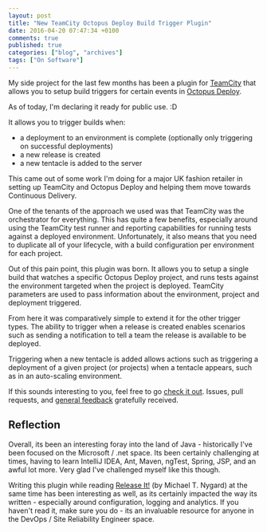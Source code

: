```yaml
---
layout: post
title: "New TeamCity Octopus Deploy Build Trigger Plugin"
date: 2016-04-20 07:47:34 +0100
comments: true
published: true
categories: ["blog", "archives"]
tags: ["On Software"]
---
```


My side project for the last few months has been a plugin for [TeamCity](https://jetbrains.com/teamcity) that allows 
you to setup build triggers for certain events in [Octopus Deploy](http://octopus.com).

As of today, I'm declaring it ready for public use. :D

It allows you to trigger builds when:

 - a deployment to an environment is complete (optionally only triggering on successful deployments)
 - a new release is created
 - a new tentacle is added to the server

This came out of some work I'm doing for a major UK fashion retailer in setting up TeamCity and Octopus Deploy and helping them move towards Continuous Delivery.

One of the tenants of the approach we used was that TeamCity was the orchestrator for everything. This has quite a few benefits, especially around using the TeamCity test runner and reporting capabilities for running tests against a deployed environment. Unfortunately, it also means that you need to duplicate all of your lifecycle, with a build configuration per environment for each project.

Out of this pain point, this plugin was born. It allows you to setup a single build that watches a specific Octopus Deploy project, and runs tests against the environment targeted when the project is deployed. TeamCity parameters are used to pass information about the environment, project and deployment triggered.

From here it was comparatively simple to extend it for the other trigger types. The ability to trigger when a release is created enables scenarios such as sending a notification to tell a team the release is available to be deployed.

Triggering when a new tentacle is added allows actions such as triggering a deployment of a given project (or projects) when a tentacle appears, such as in an auto-scaling environment.

If this sounds interesting to you, feel free to go [check it out](https://github.com/matt-richardson/teamcity-octopus-build-trigger-plugin). Issues, pull requests, and [general feedback](https://twitter.com/squire_matt) gratefully received.

## Reflection

Overall, its been an interesting foray into the land of Java - historically I've been focused on the Microsoft / .net space. Its been certainly challenging at times, having to learn IntelliJ IDEA, Ant, Maven, ngTest, Spring, JSP, and an awful lot more. Very glad I've challenged myself like this though.

Writing this plugin while reading [Release It!](https://pragprog.com/book/mnee/release-it) (by Michael T. Nygard) at the same time has been interesting as well, as its certainly impacted the way its written - especially around configuration, logging and analytics. If you haven't read it, make sure you do - its an invaluable resource for anyone in the DevOps / Site Reliability Engineer space.  
